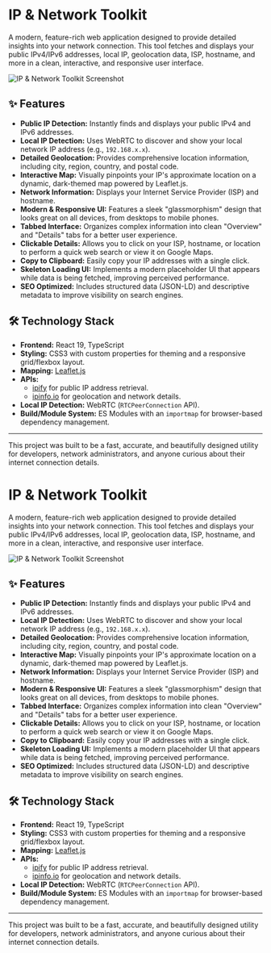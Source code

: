 # IP & Network Toolkit

A modern, feature-rich web application designed to provide detailed insights into your network connection. This tool fetches and displays your public IPv4/IPv6 addresses, local IP, geolocation data, ISP, hostname, and more in a clean, interactive, and responsive user interface.

![IP & Network Toolkit Screenshot](https://raw.githubusercontent.com/user-attachments/assets/7b443c1e-c0c1-4b13-a447-0e2f5b5f8846)

## ✨ Features

*   **Public IP Detection:** Instantly finds and displays your public IPv4 and IPv6 addresses.
*   **Local IP Detection:** Uses WebRTC to discover and show your local network IP address (e.g., `192.168.x.x`).
*   **Detailed Geolocation:** Provides comprehensive location information, including city, region, country, and postal code.
*   **Interactive Map:** Visually pinpoints your IP's approximate location on a dynamic, dark-themed map powered by Leaflet.js.
*   **Network Information:** Displays your Internet Service Provider (ISP) and hostname.
*   **Modern & Responsive UI:** Features a sleek "glassmorphism" design that looks great on all devices, from desktops to mobile phones.
*   **Tabbed Interface:** Organizes complex information into clean "Overview" and "Details" tabs for a better user experience.
*   **Clickable Details:** Allows you to click on your ISP, hostname, or location to perform a quick web search or view it on Google Maps.
*   **Copy to Clipboard:** Easily copy your IP addresses with a single click.
*   **Skeleton Loading UI:** Implements a modern placeholder UI that appears while data is being fetched, improving perceived performance.
*   **SEO Optimized:** Includes structured data (JSON-LD) and descriptive metadata to improve visibility on search engines.

## 🛠️ Technology Stack

*   **Frontend:** React 19, TypeScript
*   **Styling:** CSS3 with custom properties for theming and a responsive grid/flexbox layout.
*   **Mapping:** [Leaflet.js](https://leafletjs.com/)
*   **APIs:**
    *   [ipify](https://www.ipify.org/) for public IP address retrieval.
    *   [ipinfo.io](https://ipinfo.io/) for geolocation and network details.
*   **Local IP Detection:** WebRTC (`RTCPeerConnection` API).
*   **Build/Module System:** ES Modules with an `importmap` for browser-based dependency management.

---

This project was built to be a fast, accurate, and beautifully designed utility for developers, network administrators, and anyone curious about their internet connection details.
# IP & Network Toolkit

A modern, feature-rich web application designed to provide detailed insights into your network connection. This tool fetches and displays your public IPv4/IPv6 addresses, local IP, geolocation data, ISP, hostname, and more in a clean, interactive, and responsive user interface.

![IP & Network Toolkit Screenshot](https://raw.githubusercontent.com/user-attachments/assets/7b443c1e-c0c1-4b13-a447-0e2f5b5f8846)

## ✨ Features

*   **Public IP Detection:** Instantly finds and displays your public IPv4 and IPv6 addresses.
*   **Local IP Detection:** Uses WebRTC to discover and show your local network IP address (e.g., `192.168.x.x`).
*   **Detailed Geolocation:** Provides comprehensive location information, including city, region, country, and postal code.
*   **Interactive Map:** Visually pinpoints your IP's approximate location on a dynamic, dark-themed map powered by Leaflet.js.
*   **Network Information:** Displays your Internet Service Provider (ISP) and hostname.
*   **Modern & Responsive UI:** Features a sleek "glassmorphism" design that looks great on all devices, from desktops to mobile phones.
*   **Tabbed Interface:** Organizes complex information into clean "Overview" and "Details" tabs for a better user experience.
*   **Clickable Details:** Allows you to click on your ISP, hostname, or location to perform a quick web search or view it on Google Maps.
*   **Copy to Clipboard:** Easily copy your IP addresses with a single click.
*   **Skeleton Loading UI:** Implements a modern placeholder UI that appears while data is being fetched, improving perceived performance.
*   **SEO Optimized:** Includes structured data (JSON-LD) and descriptive metadata to improve visibility on search engines.

## 🛠️ Technology Stack

*   **Frontend:** React 19, TypeScript
*   **Styling:** CSS3 with custom properties for theming and a responsive grid/flexbox layout.
*   **Mapping:** [Leaflet.js](https://leafletjs.com/)
*   **APIs:**
    *   [ipify](https://www.ipify.org/) for public IP address retrieval.
    *   [ipinfo.io](https://ipinfo.io/) for geolocation and network details.
*   **Local IP Detection:** WebRTC (`RTCPeerConnection` API).
*   **Build/Module System:** ES Modules with an `importmap` for browser-based dependency management.

---

This project was built to be a fast, accurate, and beautifully designed utility for developers, network administrators, and anyone curious about their internet connection details.
